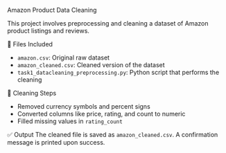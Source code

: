 Amazon Product Data Cleaning

This project involves preprocessing and cleaning a dataset of Amazon product listings and reviews.

📄 Files Included
- `amazon.csv`: Original raw dataset
- `amazon_cleaned.csv`: Cleaned version of the dataset
- `task1_datacleaning_preprocessing.py`: Python script that performs the cleaning

🧹 Cleaning Steps
- Removed currency symbols and percent signs
- Converted columns like price, rating, and count to numeric
- Filled missing values in `rating_count`


✅ Output
The cleaned file is saved as `amazon_cleaned.csv`. A confirmation message is printed upon success.
